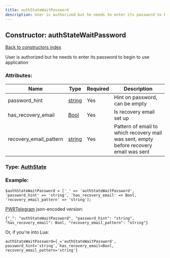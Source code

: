 ```yaml
---
title: authStateWaitPassword
description: User is authorized but he needs to enter its password to begin to use application
---
```

## Constructor: authStateWaitPassword  
[Back to constructors index](index.md)



User is authorized but he needs to enter its password to begin to use application

### Attributes:

| Name     |    Type       | Required | Description |
|----------|---------------|----------|-------------|
|password\_hint|[string](../types/string.md) | Yes|Hint on password, can be empty|
|has\_recovery\_email|[Bool](../types/Bool.md) | Yes|Is recovery email set up|
|recovery\_email\_pattern|[string](../types/string.md) | Yes|Pattern of email to which recovery mail was sent, empty before recovery email was sent|



### Type: [AuthState](../types/AuthState.md)


### Example:

```
$authStateWaitPassword = ['_' => 'authStateWaitPassword', 'password_hint' => 'string', 'has_recovery_email' => Bool, 'recovery_email_pattern' => 'string'];
```  

[PWRTelegram](https://pwrtelegram.xyz) json-encoded version:

```
{"_": "authStateWaitPassword", "password_hint": "string", "has_recovery_email": Bool, "recovery_email_pattern": "string"}
```


Or, if you're into Lua:  


```
authStateWaitPassword={_='authStateWaitPassword', password_hint='string', has_recovery_email=Bool, recovery_email_pattern='string'}

```


